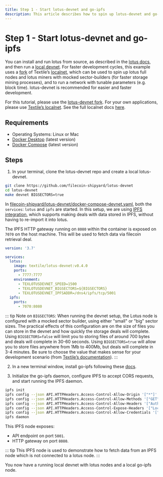 ```yaml
---
title: Step 1 - Start lotus-devnet and go-ipfs
description: This article describes how to spin up lotus-devnet and go-ipfs nodes for the purpose of this tutorial.
---
```


# Step 1 - Start lotus-devnet and go-ipfs

You can install and run lotus from source, as described in the [lotus docs](https://lotu.sh/en+getting-started), and then run a [local devnet](https://lotu.sh/en+setup-local-dev-net). For faster development cycles, this example uses a [fork](https://github.com/filecoin-shipyard/lotus-devnet) of Textile’s [localnet](https://github.com/textileio/lotus-devnet), which can be used to spin up lotus full nodes and lotus miners with mocked sector-builders (for faster storage mining processes), and to run a network with tunable parameters (e.g. block time). lotus-devnet is recommended for easier and faster development.

For this tutorial, please use the [lotus-devnet fork](https://github.com/filecoin-shipyard/lotus-devnet). For your own applications, please use [Textile’s localnet](https://github.com/textileio/lotus-devnet). See the full localnet docs [here](https://docs.textile.io/powergate/localnet/).

## Requirements

- Operating Systems: Linux or Mac
- [Docker Desktop](https://www.docker.com/products/docker-desktop) (latest version)
- [Docker Compose](https://docs.docker.com/compose/) (latest version)

## Steps

1. In your terminal, clone the lotus-devnet repo and create a local lotus-devnet.

```bash
git clone https://github.com/filecoin-shipyard/lotus-devnet
cd lotus-devnet
make devnet BIGSECTORS=true
```

In [filecoin-shipyard/lotus-devnet/docker-compose-devnet.yaml](https://github.com/filecoin-shipyard/lotus-devnet/blob/master/docker-compose-devnet.yaml), both the `services`: `lotus` and `ipfs` are started. In this setup, we are using [IPFS integration](https://lotu.sh/en+ipfs-client-integration), which supports making deals with data stored in IPFS, without having to re-import it into lotus.

The IPFS HTTP gateway running on `8080` within the container is exposed on `7070` on the host machine. This will be used to fetch data via filecoin retrieval deal.

```yaml
version: '3.7'

services:
  lotus:
    image: textile/lotus-devnet:v0.4.0
    ports:
      - 7777:7777
    environment:
      - TEXLOTUSDEVNET_SPEED=1500
      - TEXLOTUSDEVNET_BIGSECTORS=${BIGSECTORS}
      - TEXLOTUSDEVNET_IPFSADDR=/dns4/ipfs/tcp/5001
  ipfs:
    ports:
      - 7070:8080
```

::: tip
Note on `BIGSECTORS`: When running the devnet setup, the Lotus node is configured with a mocked sector builder, using either "small" or "big" sector sizes. The practical effects of this configuration are on the size of files you can store in the devnet and how quickly the storage deals will complete. Using `BIGSECTORS=false` will limit you to storing files of around 700 bytes and deals will complete in 30-60 seconds. Using `BIGSECTORS=true` will allow you to store files anywhere from 1Mb to 400Mb, but deals will complete in 3-4 minutes. Be sure to choose the value that makes sense for your development scenario (from [Textile’s documentation](https://docs.textile.io/powergate/localnet/)).
:::

2. In a new terminal window, install go-ipfs following these [docs](https://docs.ipfs.io/how-to/command-line-quick-start/).

3. Initialize the go-ipfs daemon, configure IPFS to accept CORS requests, and start running the IPFS daemon.

```bash
ipfs init
ipfs config --json API.HTTPHeaders.Access-Control-Allow-Origin '["*"]'
ipfs config --json API.HTTPHeaders.Access-Control-Allow-Methods '["GET", "POST"]'
ipfs config --json API.HTTPHeaders.Access-Control-Allow-Headers '["Authorization"]'
ipfs config --json API.HTTPHeaders.Access-Control-Expose-Headers '["Location"]'
ipfs config --json API.HTTPHeaders.Access-Control-Allow-Credentials '["true"]'
ipfs daemon
```

This IPFS node exposes:

- API endpoint on port `5001`.
- HTTP gateway on port `8080`.

::: tip
This IPFS node is used to demonstrate how to fetch data from an IPFS node which is not connected to a lotus node.
:::

You now have a running local devnet with lotus nodes and a local go-ipfs node.
